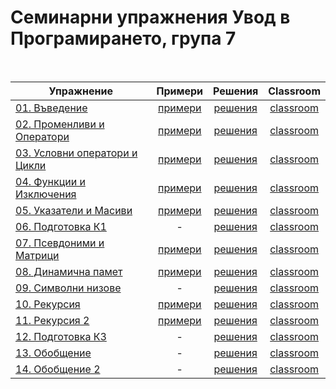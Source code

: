 # Семинарни упражнения Увод в Програмирането, група 7
<br/>

| Упражнение | Примери | Решения | Classroom |
|------------|:-------:|:-------:|:---------:|
| [01. Въведение](01.%20%D0%92%D1%8A%D0%B2%D0%B5%D0%B4%D0%B5%D0%BD%D0%B8%D0%B5#%D1%83%D0%BF%D1%80%D0%B0%D0%B6%D0%BD%D0%B5%D0%BD%D0%B8%D0%B5-1---%D0%B2%D1%8A%D0%B2%D0%B5%D0%B4%D0%B5%D0%BD%D0%B8%D0%B5) | [примери](01.%20%D0%92%D1%8A%D0%B2%D0%B5%D0%B4%D0%B5%D0%BD%D0%B8%D0%B5/examples) | [решения](01.%20%D0%92%D1%8A%D0%B2%D0%B5%D0%B4%D0%B5%D0%BD%D0%B8%D0%B5/solutions) | [classroom](https://classroom.github.com/a/6K0Oz_P_) |
| [02. Променливи и Оператори](02.%20%D0%9F%D1%80%D0%BE%D0%BC%D0%B5%D0%BD%D0%BB%D0%B8%D0%B2%D0%B8%20%D0%B8%20%D0%9E%D0%BF%D0%B5%D1%80%D0%B0%D1%82%D0%BE%D1%80%D0%B8#%D1%83%D0%BF%D1%80%D0%B0%D0%B6%D0%BD%D0%B5%D0%BD%D0%B8%D0%B5-2---%D0%BF%D1%80%D0%BE%D0%BC%D0%B5%D0%BD%D0%BB%D0%B8%D0%B2%D0%B8-%D0%B8-%D0%BE%D0%BF%D0%B5%D1%80%D0%B0%D1%82%D0%BE%D1%80%D0%B8) | [примери](02.%20%D0%9F%D1%80%D0%BE%D0%BC%D0%B5%D0%BD%D0%BB%D0%B8%D0%B2%D0%B8%20%D0%B8%20%D0%9E%D0%BF%D0%B5%D1%80%D0%B0%D1%82%D0%BE%D1%80%D0%B8/examples) | [решения](02.%20%D0%9F%D1%80%D0%BE%D0%BC%D0%B5%D0%BD%D0%BB%D0%B8%D0%B2%D0%B8%20%D0%B8%20%D0%9E%D0%BF%D0%B5%D1%80%D0%B0%D1%82%D0%BE%D1%80%D0%B8/solutions) | [classroom](https://classroom.github.com/a/nm8wIHJ_) |
| [03. Условни оператори и Цикли](03.%20%D0%A3%D1%81%D0%BB%D0%BE%D0%B2%D0%BD%D0%B8%20%D0%BE%D0%BF%D0%B5%D1%80%D0%B0%D1%82%D0%BE%D1%80%D0%B8%20%D0%B8%20%D0%A6%D0%B8%D0%BA%D0%BB%D0%B8#%D1%83%D0%BF%D1%80%D0%B0%D0%B6%D0%BD%D0%B5%D0%BD%D0%B8%D0%B5-3---%D1%83%D1%81%D0%BB%D0%BE%D0%B2%D0%BD%D0%B8-%D0%BE%D0%BF%D0%B5%D1%80%D0%B0%D1%82%D0%BE%D1%80%D0%B8-%D0%B8-%D1%86%D0%B8%D0%BA%D0%BB%D0%B8) | [примери](03.%20%D0%A3%D1%81%D0%BB%D0%BE%D0%B2%D0%BD%D0%B8%20%D0%BE%D0%BF%D0%B5%D1%80%D0%B0%D1%82%D0%BE%D1%80%D0%B8%20%D0%B8%20%D0%A6%D0%B8%D0%BA%D0%BB%D0%B8/examples) | [решения](03.%20%D0%A3%D1%81%D0%BB%D0%BE%D0%B2%D0%BD%D0%B8%20%D0%BE%D0%BF%D0%B5%D1%80%D0%B0%D1%82%D0%BE%D1%80%D0%B8%20%D0%B8%20%D0%A6%D0%B8%D0%BA%D0%BB%D0%B8/solutions) | [classroom](https://classroom.github.com/a/2qwyLxh2) |
| [04. Функции и Изключения](04.%20%D0%A4%D1%83%D0%BD%D0%BA%D1%86%D0%B8%D0%B8#%D1%83%D0%BF%D1%80%D0%B0%D0%B6%D0%BD%D0%B5%D0%BD%D0%B8%D0%B5-4---%D1%84%D1%83%D0%BD%D0%BA%D1%86%D0%B8%D0%B8-%D0%B8-%D0%B8%D0%B7%D0%BA%D0%BB%D1%8E%D1%87%D0%B5%D0%BD%D0%B8%D1%8F) | [примери](04.%20%D0%A4%D1%83%D0%BD%D0%BA%D1%86%D0%B8%D0%B8/examples) | [решения](04.%20%D0%A4%D1%83%D0%BD%D0%BA%D1%86%D0%B8%D0%B8/solutions.cpp) | [classroom](https://classroom.github.com/a/NX6grbg4) |
| [05. Указатели и Масиви](05.%20%D0%A3%D0%BA%D0%B0%D0%B7%D0%B0%D1%82%D0%B5%D0%BB%D0%B8%20%D0%B8%20%D0%9C%D0%B0%D1%81%D0%B8%D0%B2%D0%B8#%D1%83%D0%BF%D1%80%D0%B0%D0%B6%D0%BD%D0%B5%D0%BD%D0%B8%D0%B5-5---%D1%83%D0%BA%D0%B0%D0%B7%D0%B0%D1%82%D0%B5%D0%BB%D0%B8-%D0%B8-%D0%BC%D0%B0%D1%81%D0%B8%D0%B2%D0%B8) | [примери](05.%20%D0%A3%D0%BA%D0%B0%D0%B7%D0%B0%D1%82%D0%B5%D0%BB%D0%B8%20%D0%B8%20%D0%9C%D0%B0%D1%81%D0%B8%D0%B2%D0%B8/examples.cpp) | [решения](05.%20%D0%A3%D0%BA%D0%B0%D0%B7%D0%B0%D1%82%D0%B5%D0%BB%D0%B8%20%D0%B8%20%D0%9C%D0%B0%D1%81%D0%B8%D0%B2%D0%B8/solutions) | [classroom](https://classroom.github.com/a/9CVWA2ZX) |
| [06. Подготовка К1](06.%20%D0%9F%D0%BE%D0%B4%D0%B3%D0%BE%D1%82%D0%BE%D0%B2%D0%BA%D0%B0%20%D0%9A1) | - | [решения](06.%20%D0%9F%D0%BE%D0%B4%D0%B3%D0%BE%D1%82%D0%BE%D0%B2%D0%BA%D0%B0%20%D0%9A1/solutions) | [classroom](https://classroom.github.com/a/ce0m64au) |
| [07. Псевдоними и Матрици](07.%20%D0%9F%D1%81%D0%B5%D0%B2%D0%B4%D0%BE%D0%BD%D0%B8%D0%BC%D0%B8%20%D0%B8%20%D0%9C%D0%B0%D1%82%D1%80%D0%B8%D1%86%D0%B8) | [примери](07.%20%D0%9F%D1%81%D0%B5%D0%B2%D0%B4%D0%BE%D0%BD%D0%B8%D0%BC%D0%B8%20%D0%B8%20%D0%9C%D0%B0%D1%82%D1%80%D0%B8%D1%86%D0%B8/examples.cpp) | [решения](07.%20%D0%9F%D1%81%D0%B5%D0%B2%D0%B4%D0%BE%D0%BD%D0%B8%D0%BC%D0%B8%20%D0%B8%20%D0%9C%D0%B0%D1%82%D1%80%D0%B8%D1%86%D0%B8/solutions) | [classroom](https://classroom.github.com/a/XVV6szvd) |
| [08. Динамична памет](08.%20%D0%94%D0%B8%D0%BD%D0%B0%D0%BC%D0%B8%D1%87%D0%BD%D0%B0%20%D0%BF%D0%B0%D0%BC%D0%B5%D1%82#readme) | [примери](08.%20%D0%94%D0%B8%D0%BD%D0%B0%D0%BC%D0%B8%D1%87%D0%BD%D0%B0%20%D0%BF%D0%B0%D0%BC%D0%B5%D1%82/example.cpp) | [решения](08.%20%D0%94%D0%B8%D0%BD%D0%B0%D0%BC%D0%B8%D1%87%D0%BD%D0%B0%20%D0%BF%D0%B0%D0%BC%D0%B5%D1%82/solutions) | [classroom](https://classroom.github.com/a/B1iXHNvL) |
| [09. Символни низове](09.%20%D0%9D%D0%B8%D0%B7%D0%BE%D0%B2%D0%B5/README.md) | - | [решения](09.%20%D0%9D%D0%B8%D0%B7%D0%BE%D0%B2%D0%B5/solutions) | [classroom](https://classroom.github.com/a/1L7yKMSH) |
| [10. Рекурсия](10.%20%D0%A0%D0%B5%D0%BA%D1%83%D1%80%D1%81%D0%B8%D1%8F/README.md) | [примери](10.%20%D0%A0%D0%B5%D0%BA%D1%83%D1%80%D1%81%D0%B8%D1%8F/examples.cpp) | [решения](10.%20%D0%A0%D0%B5%D0%BA%D1%83%D1%80%D1%81%D0%B8%D1%8F/solutions) | [classroom](https://classroom.github.com/a/pEC9HUZp) |
| [11. Рекурсия 2](11.%20%D0%A0%D0%B5%D0%BA%D1%83%D1%80%D1%81%D0%B8%D1%8F%202/README.md) | [примери](11.%20%D0%A0%D0%B5%D0%BA%D1%83%D1%80%D1%81%D0%B8%D1%8F%202/labyrinth.cpp) | [решения](11.%20%D0%A0%D0%B5%D0%BA%D1%83%D1%80%D1%81%D0%B8%D1%8F%202/solutions) | [classroom](https://classroom.github.com/a/TENLXkLB) |
| [12. Подготовка К3](12.%20%D0%9F%D0%BE%D0%B4%D0%B3%D0%BE%D1%82%D0%BE%D0%B2%D0%BA%D0%B0%20%D0%9A3/README.md) | - | [решения](12.%20%D0%9F%D0%BE%D0%B4%D0%B3%D0%BE%D1%82%D0%BE%D0%B2%D0%BA%D0%B0%20%D0%9A3/solutions) | [classroom](https://classroom.github.com/a/46KK3cYq) |
| [13. Обобщение](13.%20%D0%9E%D0%B1%D0%BE%D0%B1%D1%89%D0%B5%D0%BD%D0%B8%D0%B5/README.md) | - | [решения](13.%20%D0%9E%D0%B1%D0%BE%D0%B1%D1%89%D0%B5%D0%BD%D0%B8%D0%B5/solutions) | [classroom](https://classroom.github.com/a/ZXpTmX3X) |
| [14. Обобщение 2](14.%20%D0%9E%D0%B1%D0%BE%D0%B1%D1%89%D0%B5%D0%BD%D0%B8%D0%B5%202/README.md) | - | [решения](14.%20%D0%9E%D0%B1%D0%BE%D0%B1%D1%89%D0%B5%D0%BD%D0%B8%D0%B5%202/solutions) | [classroom](https://classroom.github.com/a/6fDMLqEH) |
